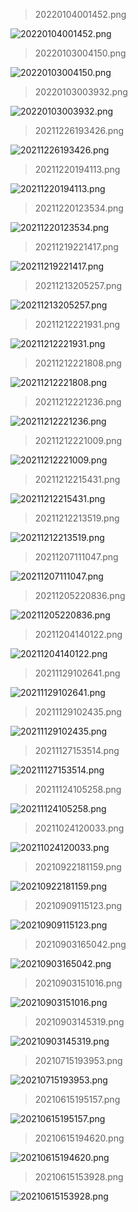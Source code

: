 
  > 20220104001452.png
  
  ![20220104001452.png](./img/20220104001452.png)
  > 20220103004150.png
  
  ![20220103004150.png](./img/20220103004150.png)
  > 20220103003932.png
  
  ![20220103003932.png](./img/20220103003932.png)
  > 20211226193426.png
  
  ![20211226193426.png](./img/20211226193426.png)
  > 20211220194113.png
  
  ![20211220194113.png](./img/20211220194113.png)
  > 20211220123534.png
  
  ![20211220123534.png](./img/20211220123534.png)
  > 20211219221417.png
  
  ![20211219221417.png](./img/20211219221417.png)
  > 20211213205257.png
  
  ![20211213205257.png](./img/20211213205257.png)
  > 20211212221931.png
  
  ![20211212221931.png](./img/20211212221931.png)
  > 20211212221808.png
  
  ![20211212221808.png](./img/20211212221808.png)
  > 20211212221236.png
  
  ![20211212221236.png](./img/20211212221236.png)
  > 20211212221009.png
  
  ![20211212221009.png](./img/20211212221009.png)
  > 20211212215431.png
  
  ![20211212215431.png](./img/20211212215431.png)
  > 20211212213519.png
  
  ![20211212213519.png](./img/20211212213519.png)
  > 20211207111047.png
  
  ![20211207111047.png](./img/20211207111047.png)
  > 20211205220836.png
  
  ![20211205220836.png](./img/20211205220836.png)
  > 20211204140122.png
  
  ![20211204140122.png](./img/20211204140122.png)
  > 20211129102641.png
  
  ![20211129102641.png](./img/20211129102641.png)
  > 20211129102435.png
  
  ![20211129102435.png](./img/20211129102435.png)
  > 20211127153514.png
  
  ![20211127153514.png](./img/20211127153514.png)
  > 20211124105258.png
  
  ![20211124105258.png](./img/20211124105258.png)
  > 20211024120033.png
  
  ![20211024120033.png](./img/20211024120033.png)
  > 20210922181159.png
  
  ![20210922181159.png](./img/20210922181159.png)
  > 20210909115123.png
  
  ![20210909115123.png](./img/20210909115123.png)
  > 20210903165042.png
  
  ![20210903165042.png](./img/20210903165042.png)
  > 20210903151016.png
  
  ![20210903151016.png](./img/20210903151016.png)
  > 20210903145319.png
  
  ![20210903145319.png](./img/20210903145319.png)
  > 20210715193953.png
  
  ![20210715193953.png](./img/20210715193953.png)
  > 20210615195157.png
  
  ![20210615195157.png](./img/20210615195157.png)
  > 20210615194620.png
  
  ![20210615194620.png](./img/20210615194620.png)
  > 20210615153928.png
  
  ![20210615153928.png](./img/20210615153928.png)
